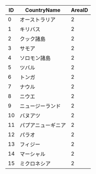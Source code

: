 | ID |  CountryName | AreaID |
| ------------ | ------------ | ------ |
| 0 |オーストラリア |2 |
| 1 |キリバス |2 |
| 2 |クック諸島 |2 |
| 3 |サモア |2 |
| 4 |ソロモン諸島 |2 |
| 5 |ツバル |2 |
| 6 |トンガ |2 |
| 7 |ナウル |2 |
| 8 |ニウエ |2 |
| 9 |ニュージーランド |2 |
| 10 |バヌアツ |2 |
| 11 |パプアニューギニア |2 |
| 12 |パラオ |2 |
| 13 |フィジー |2 |
| 14 |マーシャル |2 |
| 15 |ミクロネシア |2 |
